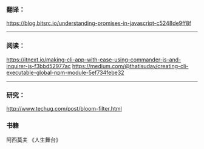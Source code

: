 ### 翻译：
https://blog.bitsrc.io/understanding-promises-in-javascript-c5248de9ff8f

---

### 阅读：
https://itnext.io/making-cli-app-with-ease-using-commander-js-and-inquirer-js-f3bbd52977ac
https://medium.com/@thatisuday/creating-cli-executable-global-npm-module-5ef734febe32

---

### 研究：
http://www.techug.com/post/bloom-filter.html


### 书籍
阿西莫夫 《人生舞台》

